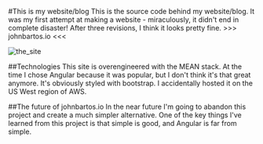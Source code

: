 #This is my website/blog
This is the source code behind my website/blog. It was my first attempt at making a website - miraculously, it didn't end in complete disaster! After three revisions, I think it looks pretty fine. >>> johnbartos.io <<<


![the_site](https://i.imgur.com/cnrdVQx.png)


##Technologies
This site is overengineered with the MEAN stack. At the time I chose Angular because it was popular, but I don't think it's that great anymore. It's obviously styled with bootstrap. I accidentally hosted it on the US West region of AWS. 


##The future of johnbartos.io
In the near future I'm going to abandon this project and create a much simpler alternative. One of the key things I've learned from this project is that simple is good, and Angular is far from simple.
